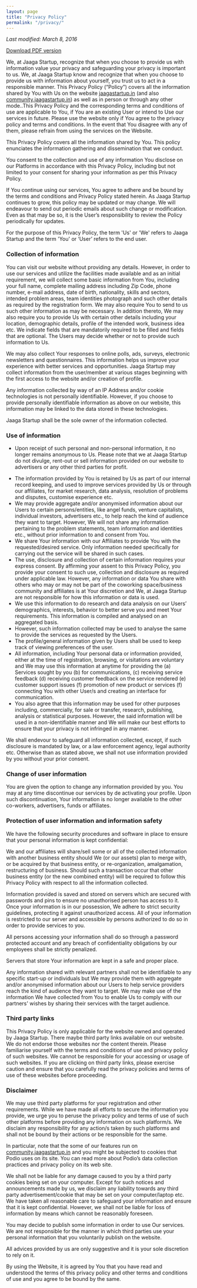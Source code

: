 ```yaml
---
layout: page
title: "Privacy Policy"
permalink: "/privacy/"
---
```


_Last modified: March 8, 2016_

[Download PDF version](https://drive.google.com/file/d/0B6JZdk8HO78jemc4enNhQ2pqNFk/view?usp=sharing)

We, at Jaaga Startup, recognize that when you choose to provide us with information value your privacy and safeguarding your privacy is important to us.  We, at Jaaga Startup know and recognize that when you choose to provide us with information about yourself, you trust us to act in a responsible manner. This Privacy Policy (“Policy”) covers all the information shared by You with Us on the website [jaagastartup.in](http://jaagastartup.in) (and also [community.jaagastartup.in](http://community.jaagastartup.in)) as well as in person or through any other mode..This Privacy Policy and the corresponding terms and conditions of use are applicable to You, if You are an existing User or intend to Use our services in future. Please use the website only if You agree to the privacy policy and terms and conditions. In the event that You disagree with any of them, please refrain from using the services on the Website.

This Privacy Policy covers all the information shared by You. This policy enunciates the information gathering and dissemination that we conduct.

You consent to the collection and use of any information You disclose on our Platforms in accordance with this Privacy Policy, including but not limited to your consent for sharing your information as per this Privacy Policy.

If You continue using our services, You agree to adhere and be bound by the terms and conditions and Privacy Policy stated herein. As Jaaga Startup continues to grow, this policy may be updated or may change. We will endeavour to send out periodic emails about such change or modification. Even as that may be so, it is the User’s responsibility to review the Policy periodically for updates.

For the purpose of this Privacy Policy, the term 'Us' or 'We' refers to Jaaga Startup and the term 'You' or ‘User’ refers to the end user.

### Collection of information
You can visit our website without providing any details. However, in order to use our services and utilize the facilities made available and as an initial requirement, we will collect some basic information from You, including your full name, complete mailing address including Zip Code, phone number, e-mail address, date of birth, nationality, skills and sectors, intended problem areas, team identities photograph and such other details as required by the registration form. We may also require You to send to us such other information as may be necessary. In addition thereto, We may also require you to provide Us with certain other details including your location, demographic details, profile of the intended work, business idea etc. We indicate fields that are mandatorily required to be filled and fields that are optional. The Users may decide whether or not to provide such information to Us.

We may also collect Your responses to online polls, ads, surveys, electronic newsletters and questionnaires. This information helps us improve your experience with better services and opportunities. Jaaga Startup may collect information from the user/member at various stages beginning with the first access to the website and/or creation of profile.

Any information collected by way of an IP Address and/or cookie technologies is not personally identifiable. However, if you choose to provide personally identifiable information as above on our website, this information may be linked to the data stored in these technologies.

Jaaga Startup shall be the sole owner of the information collected.

### Use of information
* Upon receipt of such personal and non-personal information, it no longer remains anonymous to Us. Please note that we at Jaaga Startup do not divulge, rent-out or sell information provided on our website to advertisers or any other third parties for profit.
- The information provided by You is retained by Us as part of our internal record keeping, and used to improve services provided by Us or through our affiliates, for market research, data analysis, resolution of problems and disputes, customise experience etc.
- We may provide aggregate and/or anonymised information about our Users to certain persons/entities, like angel funds, venture capitalists, individual investors, advertisers etc., to help reach the kind of audience they want to target. However, We will not share any information pertaining to the problem statements, team information and identities etc., without prior information to and consent from You.
- We share Your information with our Affiliates to provide You with the requested/desired service. Only information needed specifically for carrying out the service will be shared in such cases.
- The use, disclosure and collection of certain information requires your express consent. By affirming your assent to this Privacy Policy, you provide your consent to such use, collection and disclosure as required under applicable law. However, any information or data You share with others who may or may not be part of the coworking space/business community and affiliates is at Your discretion and We, at Jaaga Startup are not responsible for how this information or data is used.
- We use this information to do research and data analysis on our Users’ demographics, interests, behavior to better serve you and meet Your requirements. This information is compiled and analysed on an aggregated basis.
- However, such information collected may be used to analyse the same to provide the services as requested by the Users.
- The profile/general information given by Users shall be used to keep track of viewing preferences of the user.
- All information, including Your personal data or information provided, either at the time of registration, browsing, or visitations are voluntary and We may use this information at anytime for providing the (a) Services sought by you (b) for communications, (c) receiving service feedback (d) receiving customer feedback on the service rendered (e) customer support issues (f) promotion of new product or services (f) connecting You with other User/s and creating an interface for communication.
- You also agree that this information may be used for other purposes including, commercially, for sale or transfer, research, publishing, analysis or statistical purposes. However, the said information will be used in a non-identifiable manner and We will make our best efforts to ensure that your privacy is not infringed in any manner.

We shall endevour to safeguard all information collected, except, if such disclosure is mandated by law, or a law enforcement agency, legal authority etc. Otherwise than as stated above, we shall not use information provided by you without your prior consent.

### Change of user information
You are given the option to change any information provided by you. You may at any time discontinue our services by de activating your profile. Upon such discontinuation, Your information is no longer available to the other co-workers, advertisers, funds or affiliates.

### Protection of user information and information safety
We have the following security procedures and software in place to ensure that your personal information is kept confidential:

We and our affiliates will share/sell some or all of the collected information with another business entity should We (or our assets) plan to merge with, or be acquired by that business entity, or re-organization, amalgamation, restructuring of business. Should such a transaction occur that other business entity (or the new combined entity) will be required to follow this Privacy Policy with respect to all the information collected.

Information provided is saved and stored on servers which are secured with passwords and pins to ensure no unauthorised person has access to it. Once your information is in our possession, We adhere to strict security guidelines, protecting it against unauthorized access. All of your information is restricted to our server and accessible by persons authorized to do so in order to provide services to you.

All persons accessing your information shall do so through a password protected account and any breach of confidentiality obligations by our employees shall be strictly penalized.

Servers that store Your information are kept in a safe and proper place.

Any information shared with relevant partners shall not be identifiable to any specific start-up or individuals but We may provide them with aggregate and/or anonymised information about our Users to help service providers reach the kind of audience they want to target. We may make use of the information We have collected from You to enable Us to comply with our partners' wishes by sharing their services with the target audience.

### Third party links
This Privacy Policy is only applicable for the website owned and operated by Jaaga Startup. There maybe third party links available on our website. We do not endorse those websites nor the content therein. Please familiarise yourself with the terms and conditions of use and privacy policy of such websites. We cannot be responsible for your accessing or usage of such websites. If you are clicking on third party links, please exercise caution and ensure that you carefully read the privacy policies and terms of use of these websites before proceeding.

### Disclaimer
We may use third party platforms for your registration and other requirements. While we have made all efforts to secure the information you provide, we urge you to peruse the privacy policy and terms of use of such other platforms before providing any information on such platform/s. We disclaim any responsibility for any action/s taken by such platforms and shall not be bound by their actions or be responsible for the same.

In particular, note that the some of our features run on [community.jaagastartup.in](http://community.jaagastartup.in) and you might be subjected to cookies that Podio uses on its site. You can read more about Podio’s data collection practices and privacy policy on its web site.

We shall not be liable for any damage caused to you by a third party cookies being set on your computer. Except for such notices and announcements made by us, we disclaim any liability towards any third party advertisement/cookie that may be set on your computer/laptop etc. We have taken all reasonable care to safeguard your information and ensure that it is kept confidential. However, we shall not be liable for loss of information by means which cannot be reasonably foreseen.

You may decide to publish some information in order to use Our services. We are not responsible for the manner in which third parties use your personal information that you voluntarily publish on the website.

All advices provided by us are only suggestive and it is your sole discretion to rely on it.

By using the Website, it is agreed by You that you have read and understood the terms of this privacy policy and other terms and conditions of use and you agree to be bound by the same.
